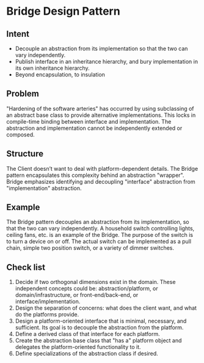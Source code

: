 # Bridge Design Pattern
## Intent
 - Decouple an abstraction from its implementation so that the two can vary independently.
 - Publish interface in an inheritance hierarchy, and bury implementation in its own inheritance hierarchy.
 - Beyond encapsulation, to insulation

## Problem
"Hardening of the software arteries" has occurred by using subclassing of an abstract base class to provide alternative implementations. This locks in compile-time binding between interface and implementation. The abstraction and implementation cannot be independently extended or composed.

## Structure
The Client doesn’t want to deal with platform-dependent details. The Bridge pattern encapsulates this complexity behind an abstraction "wrapper".
Bridge emphasizes identifying and decoupling "interface" abstraction from "implementation" abstraction.

## Example
The Bridge pattern decouples an abstraction from its implementation, so that the two can vary independently. A household switch controlling lights, ceiling fans, etc. is an example of the Bridge. The purpose of the switch is to turn a device on or off. The actual switch can be implemented as a pull chain, simple two position switch, or a variety of dimmer switches.

## Check list
1. Decide if two orthogonal dimensions exist in the domain. These independent concepts could be: abstraction/platform, or domain/infrastructure, or front-end/back-end, or interface/implementation.
2. Design the separation of concerns: what does the client want, and what do the platforms provide.
3. Design a platform-oriented interface that is minimal, necessary, and sufficient. Its goal is to decouple the abstraction from the platform.
4. Define a derived class of that interface for each platform.
5. Create the abstraction base class that "has a" platform object and delegates the platform-oriented functionality to it.
6. Define specializations of the abstraction class if desired.




